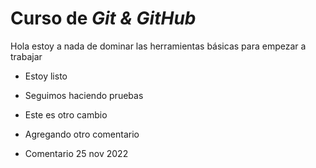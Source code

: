 # Curso de _Git & GitHub_

Hola estoy a nada de dominar las herramientas básicas para empezar a trabajar

- Estoy listo

- Seguimos haciendo pruebas

- Este es otro cambio

- Agregando otro comentario

- Comentario 25 nov 2022
